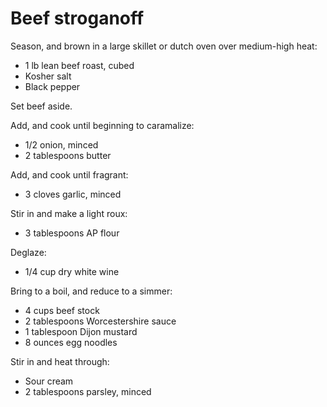  # Beef stroganoff

Season, and brown in a large skillet or dutch oven over medium-high heat:

- 1 lb lean beef roast, cubed
- Kosher salt
- Black pepper

Set beef aside.

Add, and cook until beginning to caramalize:

- 1/2 onion, minced
- 2 tablespoons butter

Add, and cook until fragrant:

- 3 cloves garlic, minced

Stir in and make a light roux:

- 3 tablespoons AP flour

Deglaze:

- 1/4 cup dry white wine

Bring to a boil, and reduce to a simmer:

- 4 cups beef stock
- 2 tablespoons Worcestershire sauce
- 1 tablespoon Dijon mustard
- 8 ounces egg noodles

Stir in and heat through:

- Sour cream
- 2 tablespoons parsley, minced
